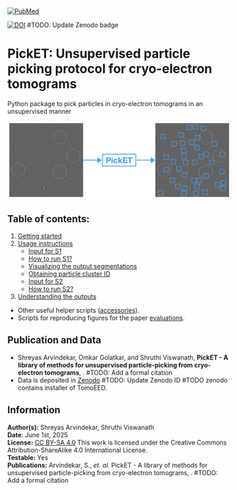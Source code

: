 
<a href="https://pubmed.ncbi.nlm.nih.gov/38391029/">
    <img src="https://cdn.ncbi.nlm.nih.gov/pubmed/7e7ad262-b370-490b-9751-e68ac1c1c5b4/core/images/pubmed-logo-white.svg" alt="PubMed" width="150"/>
</a>

[![DOI](https://zenodo.org/badge/DOI/)](https://doi.org/) 
#TODO: Update Zenodo badge
 

# **PickET:** Unsupervised particle picking protocol for cryo-electron tomograms
Python package to pick particles in cryo-electron tomograms in an unsupervised manner

<img src="images/GraphicalAbstract.jpeg" alt="PickET graphical abstract" width="600">


## Table of contents:
1. [Getting started](docs/installation.md)  
2. [Usage instructions](docs/usage_instructions.md#usage-instructions)  
    * [Input for S1](docs/input_for_s1.md)
    * [How to run S1?](docs/running_s1.md)
    * [Visualizing the output segmentations](docs/visualizing_segmentations.md)
    * [Obtaining particle cluster ID](obtaining_particle_cluster_id.md)  
    * [Input for S2](docs/input_for_s2.md)
    * [How to run S2?](docs/running_s2.md)
3. [Understanding the outputs](docs/outputs.md)

* Other useful helper scripts ([accessories](accessories)). 
* Scripts for reproducing figures for the paper [evaluations](evaluations). 

## Publication and Data
* Shreyas Arvindekar, Omkar Golatkar, and Shruthi Viswanath, **PickET - A library of methods for unsupervised particle-picking from cryo-electron tomograms**, . #TODO: Add a formal citation
* Data is deposited in [Zenodo](https://www.doi.org/) 
#TODO: Update Zenodo ID
#TODO zenodo contains installer of TomoEED.


## Information
__Author(s):__ Shreyas Arvindekar, Shruthi Viswanath  
__Date__: June 1st, 2025  
__License:__ [CC BY-SA 4.0](https://creativecommons.org/licenses/by-sa/4.0/)
This work is licensed under the Creative Commons Attribution-ShareAlike 4.0
International License.  
__Testable:__ Yes  
__Publications:__  Arvindekar, S., _et. al._ PickET - A library of methods for unsupervised particle-picking from cryo-electron tomograms, . #TODO: Add a formal citation
